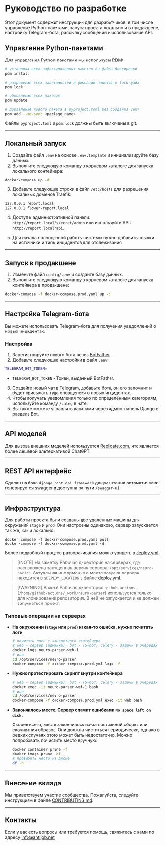 # Руководство по разработке

Этот документ содержит инструкции для разработчиков, в том числе управление Python-пакетами, запуск проекта локально и в продакшене, настройку Telegram-бота, рассылку сообщений и использование API.


## Управление Python-пакетами

Для управления Python-пакетами мы используем [PDM](https://pdm-project.org/):

```bash
# установка всех зафиксированных пакетов из файла блокировки
pdm install

# разрешение всех зависимостей и фиксация пакетов в lock-файл
pdm lock

# обновление всех пакетов
pdm update

# добавление нового пакета в pyproject.toml без создания venv
pdm add --no-sync <package_name>
```

Файлы `pyproject.toml` и `pdm.lock` должны быть включены в git.

---

## Локальный запуск

1. Создайте файл `.env` на основе `.env.template` и инициализируйте базу данных.
2. Выполните следующую команду в корневом каталоге для запуска локального контейнера:

```bash
docker-compose up -d
```

3. Добавьте следующие строки в файл `/etc/hosts` для разрешения локальных доменов Traefik:

```bash
127.0.0.1 report.local
127.0.0.1 flower-report.local
```

4. Доступ к административной панели: `http://report.local/s/ecret/admin` или используйте API: `http://report.local/api`.

5. Для начала полноценной работы системы нужно добавить ссылки на источники и типы инцидентов для отслеживания

---

## Запуск в продакшене

1. Измените файл `config/.env` и создайте базу данных.
2. Выполните следующую команду в корневом каталоге для запуска контейнера в продакшене:

```bash
docker-compose -f docker-compose.prod.yaml up -d
```

---

## Настройка Telegram-бота

Вы можете использовать Telegram-бота для получения уведомлений о новых инцидентах.

### Настройка

1. Зарегистрируйте нового бота через [BotFather](https://t.me/BotFather).
2. Добавьте следующие настройки в файл `.env`:

```bash
TELEGRAM_BOT_TOKEN=
```

- `TELEGRAM_BOT_TOKEN` - Токен, выданный BotFather.

3. Создайте новый чат в Telegram, добавьте бота, он его запомнит и будет присылать туда оповщенеия о новых инцидентах.
4. Чтобы получать уведомления только по определённым категориям, используйте команду `/categ` в чате.
5. Вы также можете управлять каналами через админ-панель Django в разделе Bot.

---

## API моделей

Для вызова внешних моделей используется [Replicate.com](https://replicate.com/), что является более дешёвой альтернативой ChatGPT.

---

## REST API интерфейс

Сделан на базе `django-rest-api-framework` документация автоматически генерируется swagger и доступна по пути `/swagger-ui`

---

## Инфраструктура

Для работы проекта были созданы две удалённые машины для окружений `stage` и `prod`. 
Они настроены одинаково, сервер запускается так же, как и локально:

```
docker compose -f docker-compose.prod.yaml pull
docker-compose -f docker-compose.prod.yaml -d
```

Более подробный процесс разворачивания можно увидеть в [deploy.yml](.github/workflows/deploy.yml).

> [!NOTE] На заметку
> Рабочая директория на серверах, где расположена запущенная версия сервера: `/opt/services/neuro-parser`. 
> Актуальная информация о месте запуска сервера находится в `$DEPLOY_LOCATION` в файле [deploy.yml](.github/workflows/deploy.yml).

> [!WARNING] Важно! 
> Рабочая директория `github-actions` (`/home/github-actions/_work/neuro-parser`) используется только для клонирования репозитория.
> В ней не запускается и не должен запускаться проект.

### Типовые операции на серверах

- **На окружении (`stage` или `prod`) какая-то ошибка, нужно почитать логи**
  
  ```bash
  # почитать логи с конкретного контейнера
  # web - сервер (админка), bot - TG-бот, celery - задачи в очередях
  docker logs neuro-parser-web-1
  # или
  cd /opt/services/neuro-parser
  docker-compose -f docker-compose.prod.yml logs -f
  ```

- **Нужно протестировать скрипт внутри контейнера**
  
  ```bash
  # web - сервер (админка), bot - TG-бот, celery - задачи в очередях
  docker exec -it neuro-parser-web-1 bash
  # или
  cd /opt/services/neuro-parser
  docker-compose -f docker-compose.prod.yml exec -it web bash
  ```

- **Закончилось место. Сервер спамит ошибками `No space left on disk`.**

  Скорее всего, место закончилось из-за постоянной сборки или скачивания образов. Они должны чиститься периодически, однако в редких случаях этого может быть недостаточно. Можно попробовать почистить место вручную:

  ```bash
  docker container prune -f
  docker image prune -af
  # проверить место на диске
  df -h
  ```

---

## Внесение вклада

Мы приветствуем участие сообщества. Пожалуйста, следуйте инструкциям в файле [CONTRIBUTING.md](https://github.com/antijob/neuro-parser/blob/main/CONTRIBUTING.md).

---

## Контакты

Если у вас есть вопросы или требуется помощь, свяжитесь с нами по адресу info@antijob.net.
